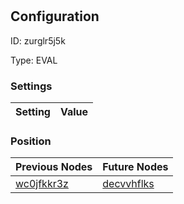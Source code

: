 # <nil>
## Configuration
ID:  zurglr5j5k

Type: EVAL 


### Settings
| Setting | Value  |
| :------------------------ | ---------------------------------------- |
 




### Position
| Previous Nodes | Future Nodes |
| :------------- | ------------ |
| [wc0jfkkr3z](./wc0jfkkr3z.md) | [decvvhflks](./decvvhflks.md) |